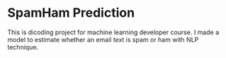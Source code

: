 # SpamHam Prediction
 This is dicoding project for machine learning developer course. I made a model to estimate whether an email text is spam or ham with NLP technique.
